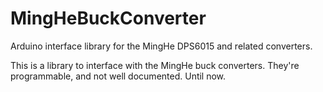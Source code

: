# MingHeBuckConverter
Arduino interface library for the MingHe DPS6015 and related converters.

This is a library to interface with the MingHe buck converters.  They're programmable, and not well documented.  Until now.
